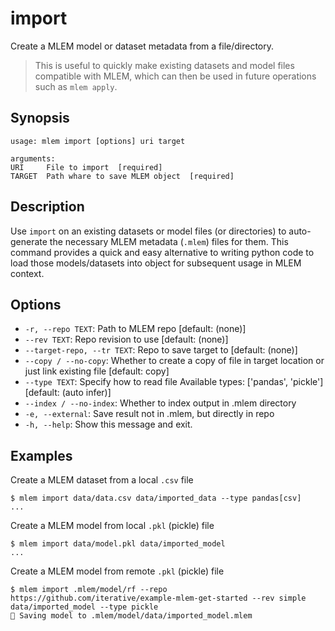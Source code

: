 # import

Create a MLEM model or dataset metadata from a file/directory.

> This is useful to quickly make existing datasets and 
> model files compatible with MLEM, which can then be used in future
> operations such as `mlem apply`.

## Synopsis

```usage
usage: mlem import [options] uri target

arguments:
URI     File to import  [required]
TARGET  Path whare to save MLEM object  [required]
```

## Description

Use `import` on an existing datasets or model files (or directories)
to auto-generate the necessary MLEM metadata (`.mlem`) files for them. 
This command provides a quick and easy alternative to writing python code
to load those models/datasets into object for subsequent usage in MLEM context.

## Options

- `-r, --repo TEXT`: Path to MLEM repo [default: (none)]
- `--rev TEXT`: Repo revision to use [default: (none)]
- `--target-repo, --tr TEXT`: Repo to save target to [default: (none)]
- `--copy / --no-copy`: Whether to create a copy of file in target location or
  just link existing file [default: copy]
- `--type TEXT`: Specify how to read file Available types: ['pandas', 'pickle']
  [default: (auto infer)]
- `--index / --no-index`: Whether to index output in .mlem directory
- `-e, --external`: Save result not in .mlem, but directly in repo
- `-h, --help`: Show this message and exit.

## Examples

Create a MLEM dataset from a local `.csv` file
```mlem
$ mlem import data/data.csv data/imported_data --type pandas[csv]
...
```
Create a MLEM model from local `.pkl` (pickle) file
```mlem
$ mlem import data/model.pkl data/imported_model
...
```

Create a MLEM model from remote `.pkl` (pickle) file
```mlem
$ mlem import .mlem/model/rf --repo https://github.com/iterative/example-mlem-get-started --rev simple data/imported_model --type pickle
💾 Saving model to .mlem/model/data/imported_model.mlem
```
